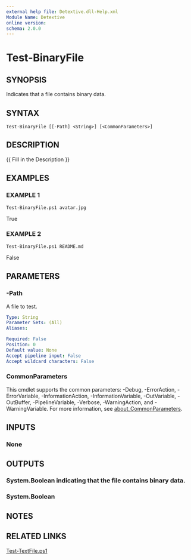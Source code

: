 ```yaml
---
external help file: Detextive.dll-Help.xml
Module Name: Detextive
online version:
schema: 2.0.0
---
```


# Test-BinaryFile

## SYNOPSIS
Indicates that a file contains binary data.

## SYNTAX

```
Test-BinaryFile [[-Path] <String>] [<CommonParameters>]
```

## DESCRIPTION
{{ Fill in the Description }}

## EXAMPLES

### EXAMPLE 1
```
Test-BinaryFile.ps1 avatar.jpg
```

True

### EXAMPLE 2
```
Test-BinaryFile.ps1 README.md
```

False

## PARAMETERS

### -Path
A file to test.

```yaml
Type: String
Parameter Sets: (All)
Aliases:

Required: False
Position: 0
Default value: None
Accept pipeline input: False
Accept wildcard characters: False
```

### CommonParameters
This cmdlet supports the common parameters: -Debug, -ErrorAction, -ErrorVariable, -InformationAction, -InformationVariable, -OutVariable, -OutBuffer, -PipelineVariable, -Verbose, -WarningAction, and -WarningVariable. For more information, see [about_CommonParameters](http://go.microsoft.com/fwlink/?LinkID=113216).

## INPUTS

### None

## OUTPUTS

### System.Boolean indicating that the file contains binary data.
### System.Boolean

## NOTES

## RELATED LINKS

[Test-TextFile.ps1]()

